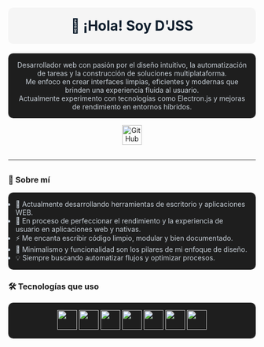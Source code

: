 <!-- Título centrado con fondo elegante -->
<h1 align="center" style="background-color: #f5f5f5; color: #0f1e2d; padding: 20px; border-radius: 10px;">
  👋 ¡Hola! Soy D'JSS
</h1>

<!-- Descripción más detallada -->
<p align="center" style="color:#c9d1d9; background-color:#1e1e1e; padding: 15px; border-radius: 10px;">
  Desarrollador web con pasión por el diseño intuitivo, la automatización de tareas y la construcción de soluciones multiplataforma.<br />
  Me enfoco en crear interfaces limpias, eficientes y modernas que brinden una experiencia fluida al usuario.<br />
  Actualmente experimento con tecnologías como Electron.js y mejoras de rendimiento en entornos híbridos.
</p>

<!-- Redes sociales -->
<p align="center">
  <a href="https://github.com/K-M-I" target="_blank">
    <img alt="GitHub" src="https://img.shields.io/badge/GitHub-0f1e2d?style=flat&logo=github&logoColor=ffffff" height="40" />
  </a>
</p>

<!-- Separador -->
<hr style="border: 0; height: 1px; background: #444; margin: 30px 0;" />

<!-- Sección Sobre mí -->
<h3>🧠 Sobre mí</h3>

<ul style="background-color:#1e1e1e; padding: 15px; border-radius: 10px; color: #c9d1d9;">
  <li>🔭 Actualmente desarrollando herramientas de escritorio y aplicaciones WEB.</li>
  <li>🌱 En proceso de perfeccionar el rendimiento y la experiencia de usuario en aplicaciones web y nativas.</li>
  <li>⚡ Me encanta escribir código limpio, modular y bien documentado.</li>
  <li>🎨 Minimalismo y funcionalidad son los pilares de mi enfoque de diseño.</li>
  <li>💡 Siempre buscando automatizar flujos y optimizar procesos.</li>
</ul>

<!-- Sección Tecnologías -->
<h3>🛠 Tecnologías que uso</h3>

<p align="center" style="background-color:#1e1e1e; padding: 15px; border-radius: 10px;">
  <img src="https://img.shields.io/badge/HTML5-0f1e2d?style=flat&logo=html5&logoColor=E34F26" height="40" />
  <img src="https://img.shields.io/badge/CSS3-0f1e2d?style=flat&logo=css3&logoColor=1572B6" height="40" />
  <img src="https://img.shields.io/badge/JavaScript-0f1e2d?style=flat&logo=javascript&logoColor=F7DF1E" height="40" />
  <img src="https://img.shields.io/badge/Node.js-0f1e2d?style=flat&logo=node.js&logoColor=339933" height="40" />
  <img src="https://img.shields.io/badge/Express-0f1e2d?style=flat&logo=express&logoColor=ffffff" height="40" />
  <img src="https://img.shields.io/badge/Electron-0f1e2d?style=flat&logo=electron&logoColor=47848F" height="40" />
  <img src="https://img.shields.io/badge/Sass-0f1e2d?style=flat&logo=sass&logoColor=CC6699" height="40" />
</p>
